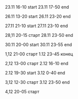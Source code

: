 23.11 16-10 start
23.11 17-50 end

26.11 13-20 start
26.11 23-20 end

27.11 21-10 start
27.11 23-10 end

28,11 20-15 старт
28.11 23-50 end

30.11 20-00 start
30.11 23-55 end

1,12 21-00 старт
1.12 23-45 конец

2,12 13-00 старт
2.12 16-10 end


2.12 19-30 start
3.12 0-40 end

3,12 12-30 старт
3.12 23-50 end

4,12 20-05 старт